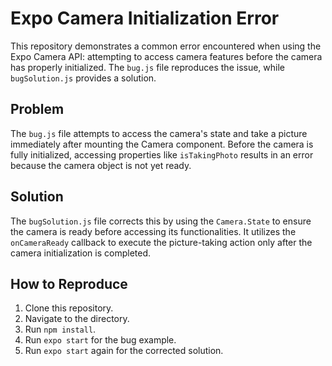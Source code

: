 # Expo Camera Initialization Error

This repository demonstrates a common error encountered when using the Expo Camera API: attempting to access camera features before the camera has properly initialized. The `bug.js` file reproduces the issue, while `bugSolution.js` provides a solution.

## Problem

The `bug.js` file attempts to access the camera's state and take a picture immediately after mounting the Camera component.  Before the camera is fully initialized, accessing properties like `isTakingPhoto` results in an error because the camera object is not yet ready.

## Solution

The `bugSolution.js` file corrects this by using the `Camera.State` to ensure the camera is ready before accessing its functionalities.  It utilizes the `onCameraReady` callback to execute the picture-taking action only after the camera initialization is completed.

## How to Reproduce

1. Clone this repository.
2. Navigate to the directory.
3. Run `npm install`.
4. Run `expo start` for the bug example.
5. Run `expo start` again for the corrected solution.